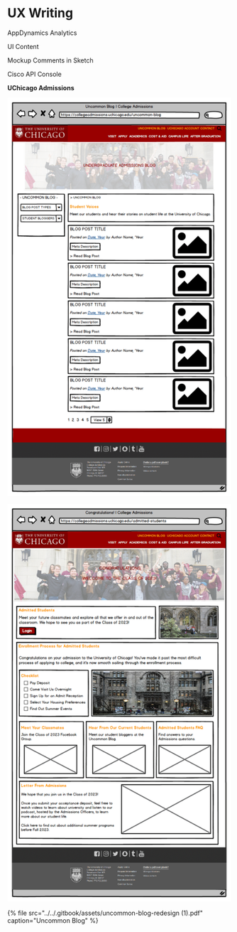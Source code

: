 # UX Writing

AppDynamics Analytics

UI Content

Mockup Comments in Sketch

Cisco API Console



**UChicago Admissions**

![Uncommon Blog Wireframe](../../.gitbook/assets/image%20%281%29.png)

![Admitted Student Portal Wireframe](../../.gitbook/assets/image.png)



{% file src="../../.gitbook/assets/uncommon-blog-redesign \(1\).pdf" caption="Uncommon Blog" %}



